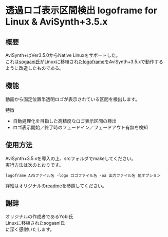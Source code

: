 # 透過ロゴ表示区間検出 logoframe for Linux & AviSynth+3.5.x
## 概要
AviSynth+はVer3.5.0からNative Linuxをサポートした。  
これは[sogaani氏][1]がLinuxに移植された[logoframe][2]をAviSynth+3.5.xで動作するように改造したものである。

[1]:https://github.com/sogaani
[2]:https://github.com/sogaani/JoinLogoScp/tree/master/logoframe

## 機能
動画から固定位置半透明ロゴが表示されている区間を検出します。

特徴
* 自動処理化を目指した高精度なロゴ表示区間の検出
* ロゴ表示開始／終了時のフェードイン／フェードアウト有無を検知

## 使用方法
AviSynth+3.5.xを導入の上、srcフォルダでmakeしてください。  
実行方法は次のとおりです。
````
logoframe AVSファイル名 -logo ロゴファイル名 -oa 出力ファイル名 他オプション
````
詳細はオリジナルの[readme][3]を参照してください。

[3]:https://github.com/tobitti0/logoframe/blob/master/readme.txt

## 謝辞
オリジナルの作成者であるYobi氏  
Linuxに移植されたsogaani氏  
に深く感謝いたします。  
